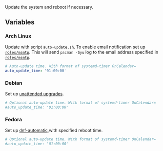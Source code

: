 Update the system and reboot if necessary.

## Variables

### Arch Linux
Update with script [`auto-update.sh`](templates/auto-update.sh.j2).
To enable email notification set up [`roles/msmtp`](/roles/msmtp/).
This will send `pacman -Syu` log to the email address specified in [`roles/msmtp`](/roles/msmtp/).
```yaml
# Auto-update time. With format of systemd-timer OnCalendar=
auto_update_time: '01:00:00'
```

### Debian
Set up [unattended upgrades](https://wiki.debian.org/UnattendedUpgrades).
```yaml
# Optional auto-update time. With format of systemd-timer OnCalendar=
#auto_update_time: '01:00:00'
```

### Fedora
Set up [dnf-automatic](https://dnf.readthedocs.io/en/latest/automatic.html),with specified reboot time.
```yaml
# Optional auto-update time. With format of systemd-timer OnCalendar=
#auto_update_time: '01:00:00'
```
